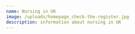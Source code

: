 ```yaml
---
name: Nursing in UK
image: /uploads/homepage_check-the-register.jpg
description: information about nursing in UK
---
```

